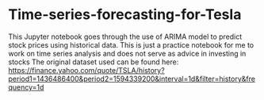 # Time-series-forecasting-for-Tesla
This Jupyter notebook goes through the use of ARIMA model to predict stock prices using historical data. This is just a practice notebook for me to work on time series analysis and does not serve as advice in investing in stocks
The original dataset used can be found here: https://finance.yahoo.com/quote/TSLA/history?period1=1436486400&period2=1594339200&interval=1d&filter=history&frequency=1d

